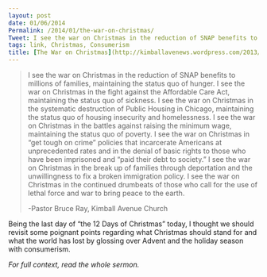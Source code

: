 ```yaml
---
layout: post
date: 01/06/2014
Permalink: /2014/01/the-war-on-christmas/
Tweet: I see the war on Christmas in the reduction of SNAP benefits to millions of families.
tags: link, Christmas, Consumerism
title: [The War on Christmas](http://kimballavenews.wordpress.com/2013/12/25/the-war-on-christmas/)
---
```


<blockquote>
<p>I see the war on Christmas in the reduction of SNAP benefits to millions of families, maintaining the status quo of hunger. I see the war on Christmas in the fight against the Affordable Care Act, maintaining the status quo of sickness. I see the war on Christmas in the systematic destruction of Public Housing in Chicago, maintaining the status quo of housing insecurity and homelessness. I see the war on Christmas in the battles against raising the minimum wage, maintaining the status quo of poverty. I see the war on Christmas in “get tough on crime” policies that incarcerate Americans at unprecedented rates and in the denial of basic rights to those who have been imprisoned and “paid their debt to society.” I see the war on Christmas in the break up of families through deportation and the unwillingness to fix a broken immigration policy. I see the war on Christmas in the continued drumbeats of those who call for the use of lethal force and war to bring peace to the earth.</p>
<p>-Pastor Bruce Ray, Kimball Avenue Church</p>
</blockquote>

<p>Being the last day of &#8220;the 12 Days of Christmas&#8221; today, I thought we should revisit some poignant points regarding what Christmas should stand for and what the world has lost by glossing over Advent and the holiday season with consumerism.</p>

<p><i>For full context, read the whole sermon.</i></p>